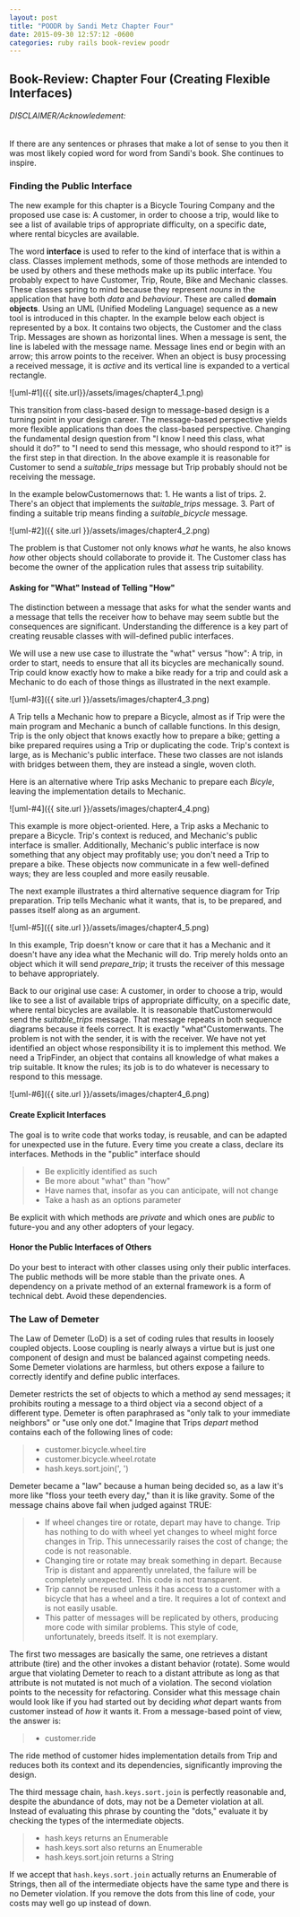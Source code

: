 ```yaml
---
layout: post
title: "POODR by Sandi Metz Chapter Four"
date: 2015-09-30 12:57:12 -0600
categories: ruby rails book-review poodr
---
```


## Book-Review: Chapter Four (Creating Flexible Interfaces)

###### DISCLAIMER/Acknowledement:

If there are any sentences or phrases that make a lot of sense to you then it was
most likely copied word for word from Sandi's book. She continues to inspire.

### Finding the Public Interface

The new example for this chapter is a Bicycle Touring Company and the proposed use case is: A customer, in order to choose a trip, would like to see a list of available trips of appropriate difficulty, on a specific date, where rental bicycles are available.

The word **interface** is used to refer to the kind of interface that is within a class. Classes implement methods, some of those methods are intended to be used by others and these methods make up its public interface. You probably expect to have <span class="other-font">Customer, Trip, Route, Bike </span>and <span class="other-font">Mechanic </span>classes. These classes spring to mind because they represent *nouns* in the application that have both *data* and *behaviour*. These are called **domain objects**. Using an UML (Unified Modeling Language) sequence as a new tool is introduced in this chapter. In the example below each object is represented by a box. It contains two objects, the <span class="other-font">Customer</span> and the class <span class="other-font">Trip</span>. Messages are shown as horizontal lines. When a message is sent, the line is labeled with the message name. Message lines end or begin with an arrow; this arrow points to the receiver. When an object is busy processing a received message, it is *active* and its vertical line is expanded to a vertical rectangle.

![uml-#1]({{ site.url}}/assets/images/chapter4_1.png)

This transition from class-based design to message-based design is a turning point in your design career. The message-based perspective yields more flexible applications than does the class-based perspective. Changing the fundamental design question from "I know I need this class, what should it do?" to "I need to send this message, who should respond to it?" is the first step in that direction. In the above example it is reasonable for <span class="other-font">Customer</span> to send a *suitable_trips* message but <span class="other-font">Trip</span> probably should not be receiving the message.

In the example below<span class="other-font">Customer</span>nows that: 1. He wants a list of trips. 2. There's an object that implements the *suitable_trips* message. 3. Part of finding a suitable trip means finding a *suitable_bicycle* message.

![uml-#2]({{ site.url }}/assets/images/chapter4_2.png)

The problem is that <span class="other-font">Customer</span> not only knows *what* he wants, he also knows *how* other objects should collaborate to provide it. The <span class="other-font">Customer</span> class has become the owner of the application rules that assess trip suitability.

#### Asking for "What" Instead of Telling "How" ####

The distinction between a message that asks for what the sender wants and a message that tells the receiver how to behave may seem subtle but the consequences are significant. Understanding the difference is a key part of creating reusable classes with will-defined public interfaces.

We will use a new use case to illustrate the "what" versus "how": A trip, in order to start, needs to ensure that all its bicycles are mechanically sound. <span class="other-font">Trip</span> could know exactly how to make a bike ready for a trip and could ask a <span class="other-font">Mechanic</span> to do each of those things as illustrated in the next example.

![uml-#3]({{ site.url }}/assets/images/chapter4_3.png)

A <span class="other-font">Trip</span> tells a <span class="other-font">Mechanic</span> how to prepare a <span class="other-font">Bicycle</span>, almost as if <span class="other-font">Trip</span> were the main program and <span class="other-font">Mechanic</span> a bunch of callable functions. In this design, <span class="other-font">Trip</span> is the only object that knows exactly how to prepare a bike; getting a bike prepared requires using a <span class="other-font">Trip</span> or duplicating the code. <span class="other-font">Trip's</span> context is large, as is <span class="other-font">Mechanic's</span> public interface. These two classes are not islands with bridges between them, they are instead a single, woven cloth.

Here is an alternative where <span class="other-font">Trip</span> asks <span class="other-font">Mechanic</span> to prepare each *Bicyle*, leaving the implementation details to <span class="other-font">Mechanic</span>.

![uml-#4]({{ site.url }}/assets/images/chapter4_4.png)

This example is more object-oriented. Here, a <span class="other-font">Trip</span> asks a <span class="other-font">Mechanic</span> to prepare a <span class="other-font">Bicycle</span>. <span class="other-font">Trip's</span> context is reduced, and <span class="other-font">Mechanic's</span> public interface is smaller. Additionally, <span class="other-font">Mechanic's</span> public interface is now something that any object may profitably use; you don't need a <span class="other-font">Trip</span> to prepare a bike. These objects now communicate in a few well-defined ways; they are less coupled and more easily reusable.

The next example illustrates a third alternative sequence diagram for <span class="other-font">Trip</span> preparation. <span class="other-font">Trip</span> tells <span class="other-font">Mechanic</span> what it wants, that is, to be prepared, and passes itself along as an argument.

![uml-#5]({{ site.url }}/assets/images/chapter4_5.png)

In this example, <span class="other-font">Trip</span> doesn't know or care that it has a <span class="other-font">Mechanic</span> and it doesn't have any idea what the <span class="other-font">Mechanic</span> will do. <span class="other-font">Trip</span> merely holds onto an object which it will send *prepare_trip*; it trusts the receiver of this message to behave appropriately.

Back to our original use case: A customer, in order to choose a trip, would like to see a list of available trips of appropriate difficulty, on a specific date, where rental bicycles are available. It is reasonable that<span class="other-font">Customer</span>would send the *suitable_trips* message. That message repeats in both sequence diagrams because it feels correct. It is exactly "what"<span class="other-font">Customer</span>wants. The problem is not with the sender, it is with the receiver. We have not yet identified an object whose responsibility it is to implement this method. We need a <span class="other-font">TripFinder</span>, an object that contains all knowledge of what makes a trip suitable. It know the rules; its job is to do whatever is necessary to respond to this message.

![uml-#6]({{ site.url }}/assets/images/chapter4_6.png)

#### Create Explicit Interfaces

The goal is to write code that works today, is reusable, and can be adapted for unexpected use in the future. Every time you create a class, declare its interfaces. Methods in the "public" interface should

  >  - Be explicitly identified as such
  >  - Be more about "what" than "how"
  >  - Have names that, insofar as you can anticipate, will not change
  >  - Take a hash as an options parameter

Be explicit with which methods are *private* and which ones are *public* to future-you and any other adopters of your legacy.

#### Honor the Public Interfaces of Others

Do your best to interact with other classes using only their public interfaces. The public methods will be more stable than the private ones. A dependency on a private method of an external framework is a form of technical debt. Avoid these dependencies.

### The Law of Demeter

The Law of Demeter (LoD) is a set of coding rules that results in loosely coupled objects. Loose coupling is nearly always a virtue but is just one component of design and must be balanced against competing needs. Some Demeter violations are harmless, but others expose a failure to correctly identify and define public interfaces.

Demeter restricts the set of objects to which a method ay send messages; it prohibits routing a message to a third object via a second object of a different type. Demeter is often paraphrased as "only talk to your immediate neighbors" or "use only one dot." Imagine that Trips *depart* method contains each of the following lines of code:

  >  - customer.bicycle.wheel.tire
  >  - customer.bicycle.wheel.rotate
  >  - hash.keys.sort.join(', ')

Demeter became a "law" because a human being decided so, as a law it's more like "floss your teeth every day," than it is like gravity. Some of the message chains above fail when judged against TRUE:

  >  - If wheel changes tire or rotate, depart may have to change. Trip has nothing to do with wheel yet changes to wheel might force changes in Trip. This unnecessarily raises the cost of change; the code is not reasonable.
  >  - Changing tire or rotate may break something in depart. Because Trip is distant and apparently unrelated, the failure will be completely unexpected. This code is not transparent.
  >  - Trip cannot be reused unless it has access to a customer with a bicycle that has a wheel and a tire. It requires a lot of context and is not easily usable.
  >  - This patter of messages will be replicated by others, producing more code with similar problems. This style of code, unfortunately, breeds itself. It is not exemplary.

The first two messages are basically the same, one retrieves a distant attribute (tire) and the other invokes a distant behavior (rotate). Some would argue that violating Demeter to reach to a distant attribute as long as that attribute is not mutated is not much of a violation. The second violation points to the necessity for refactoring.  Consider what this message chain would look like if you had started out by deciding *what* depart wants from customer instead of *how* it wants it. From a message-based point of view, the answer is:

  > - customer.ride

The ride method of customer hides implementation details from Trip and reduces both its context and its dependencies, significantly improving the design.

The third message chain, `` hash.keys.sort.join `` is perfectly reasonable and, despite the abundance of dots, may not be a Demeter violation at all. Instead of evaluating this phrase by counting the "dots," evaluate it by checking the types of the intermediate objects.

  > - hash.keys returns an Enumerable
  > - hash.keys.sort also returns an Enumerable
  > - hash.keys.sort.join returns a String

If we accept that `` hash.keys.sort.join `` actually returns an <span class="other-font">Enumerable</span> of <span class="other-font">Strings</span>, then all of the intermediate objects have the same type and there is no Demeter violation. If you remove the dots from this line of code, your costs may well go up instead of down.
